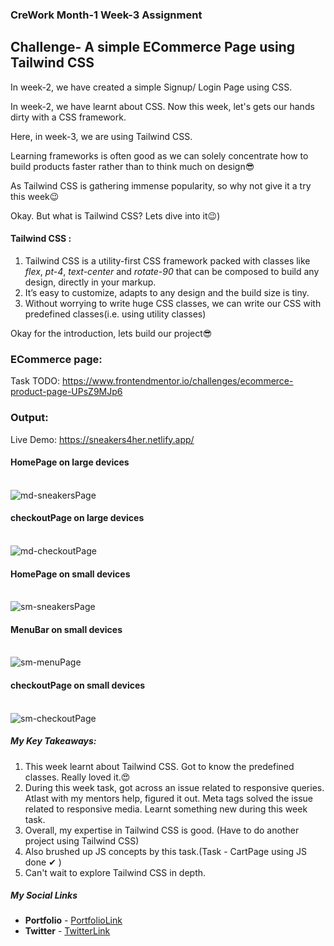 ### CreWork Month-1 Week-3 Assignment

## Challenge- A simple ECommerce Page using Tailwind CSS

In week-2, we have created a simple Signup/ Login Page using CSS.

In week-2, we have learnt about CSS. Now this week, let's gets our hands dirty with a CSS framework.

Here, in week-3, we are using Tailwind CSS.

Learning frameworks is often good as we can solely concentrate how to build products faster rather than to think much on design😎

As Tailwind CSS is gathering immense popularity, so why not give it a try this week😉

Okay. But what is Tailwind CSS? Lets dive into it😉)



#### Tailwind CSS :
1. Tailwind CSS is a utility-first CSS framework packed with classes like *flex*, *pt-4*, *text-center* and *rotate-90* that can be composed to build any design, directly in your markup.
2. It’s easy to customize, adapts to any design and the build size is tiny.
3. Without worrying to write huge CSS classes, we can write our CSS with predefined classes(i.e. using utility classes)

Okay for the introduction, lets build our project😎

### ECommerce page:
Task TODO: https://www.frontendmentor.io/challenges/ecommerce-product-page-UPsZ9MJp6

### Output:
Live Demo: https://sneakers4her.netlify.app/
#### HomePage on large devices

<br/>

<img src="https://github.com/shanolhere/CreWork/blob/main/week-3/assets/md-sneakersPage.PNG" alt="md-sneakersPage">

<br/>

#### checkoutPage on large devices

<br/>
<img src="https://github.com/shanolhere/CreWork/blob/main/week-3/assets/md-checkoutPage.PNG" alt="md-checkoutPage">
<br/>

#### HomePage on small devices

<br/>

<img src="https://github.com/shanolhere/CreWork/blob/main/week-3/assets/sm-sneakersPage.PNG" alt="sm-sneakersPage">
<br/>

#### MenuBar on small devices

 <br/>
<img src="https://github.com/shanolhere/CreWork/blob/main/week-3/assets/sm-menuPage.PNG" alt="sm-menuPage">
<br/>

#### checkoutPage on small devices

<br/>
<img src="https://github.com/shanolhere/CreWork/blob/main/week-3/assets/sm-checkoutPage.PNG" alt="sm-checkoutPage">
<br/>


##### **My Key Takeaways:**
1. This week learnt about Tailwind CSS. Got to know the predefined classes. Really loved it.😍
2. During this week task, got across an issue related to responsive queries. Atlast with my mentors help, figured it out.
Meta tags solved the issue related to responsive media. Learnt something new during this week task.
3. Overall, my expertise in Tailwind CSS is good. (Have to do another project using Tailwind CSS)
4. Also brushed up JS concepts by this task.(Task - CartPage using JS done ✔ )
4. Can't wait to explore Tailwind CSS in depth.


##### **My Social Links**

- **Portfolio**  - [PortfolioLink](https://sabiya.netlify.app/)
- **Twitter** - [TwitterLink](https://twitter.com/nerd_fswd)
